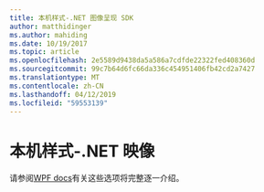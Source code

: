```yaml
---
title: 本机样式-.NET 图像呈现 SDK
author: matthidinger
ms.author: mahiding
ms.date: 10/19/2017
ms.topic: article
ms.openlocfilehash: 2e5589d9438da5a586a7cdfde22322fed408360d
ms.sourcegitcommit: 99c7b64d6fc66da336c454951406fb42cd2a7427
ms.translationtype: MT
ms.contentlocale: zh-CN
ms.lasthandoff: 04/12/2019
ms.locfileid: "59553139"
---
```

# <a name="native-styling---net-image"></a>本机样式-.NET 映像

请参阅[WPF docs](../net-wpf/getting-started.md)有关这些选项将完整逐一介绍。